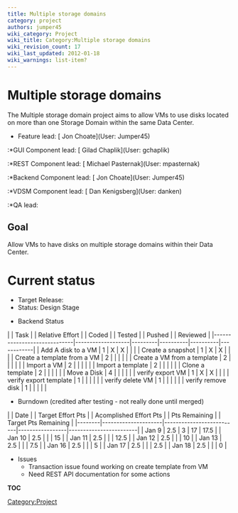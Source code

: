 ```yaml
---
title: Multiple storage domains
category: project
authors: jumper45
wiki_category: Project
wiki_title: Category:Multiple storage domains
wiki_revision_count: 17
wiki_last_updated: 2012-01-18
wiki_warnings: list-item?
---
```


# Multiple storage domains

The Multiple storage domain project aims to allow VMs to use disks located on more than one Storage Domain within the same Data Center.

*   Feature lead: [ Jon Choate](User: Jumper45)

:\*GUI Component lead: [ Gilad Chaplik](User: gchaplik)

:\*REST Component lead: [ Michael Pasternak](User: mpasternak)

:\*Backend Component lead: [ Jon Choate](User: Jumper45)

:\*VDSM Component lead: [ Dan Kenigsberg](User: danken)

:\*QA lead:

## Goal

Allow VMs to have disks on multiple storage domains within their Data Center.

# Current status

*   Target Release:
*   Status: Design Stage

<!-- -->

*   Backend Status

| | Task                      | | Relative Effort | | Coded | | Tested | | Pushed | | Reviewed |
|-----------------------------|-------------------|---------|----------|----------|------------|
| Add A disk to a VM          | 1                 | X       | X        |          |            |
| Create a snapshot           | 1                 | X       | X        |          |            |
| Create a template from a VM | 2                 |         |          |          |            |
| Create a VM from a template | 2                 |         |          |          |            |
| Import a VM                 | 2                 |         |          |          |            |
| Import a template           | 2                 |         |          |          |            |
| Clone a template            | 2                 |         |          |          |            |
| Move a Disk                 | 4                 |         |          |          |            |
| verify export VM            | 1                 | X       | X        |          |            |
| verify export template      | 1                 |         |          |          |            |
| verify delete VM            | 1                 |         |          |          |            |
| verify remove disk          | 1                 |         |          |          |            |

*   Burndown (credited after testing - not really done until merged)

| | Date | | Target Effort Pts | | Acomplished Effort Pts | | Pts Remaining | | Target Pts Remaining |
|--------|---------------------|--------------------------|-----------------|------------------------|
| Jan 9  | 2.5                 | 3                        | 17              | 17.5                   |
| Jan 10 | 2.5                 |                          |                 | 15                     |
| Jan 11 | 2.5                 |                          |                 | 12.5                   |
| Jan 12 | 2.5                 |                          |                 | 10                     |
| Jan 13 | 2.5                 |                          |                 | 7.5                    |
| Jan 16 | 2.5                 |                          |                 | 5                      |
| Jan 17 | 2.5                 |                          |                 | 2.5                    |
| Jan 18 | 2.5                 |                          |                 | 0                      |

*   Issues
    -   Transaction issue found working on create template from VM
    -   Need REST API documentation for some actions

__TOC__

<Category:Project>
